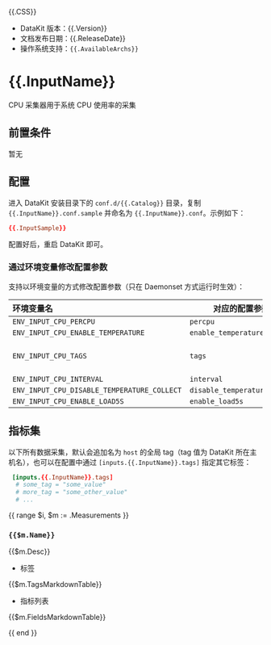 {{.CSS}}

- DataKit 版本：{{.Version}}
- 文档发布日期：{{.ReleaseDate}}
- 操作系统支持：`{{.AvailableArchs}}`

# {{.InputName}}

CPU 采集器用于系统 CPU 使用率的采集

## 前置条件

暂无

## 配置

进入 DataKit 安装目录下的 `conf.d/{{.Catalog}}` 目录，复制 `{{.InputName}}.conf.sample` 并命名为 `{{.InputName}}.conf`。示例如下：

```toml
{{.InputSample}}
```

配置好后，重启 DataKit 即可。

### 通过环境变量修改配置参数

支持以环境变量的方式修改配置参数（只在 Daemonset 方式运行时生效）：

| 环境变量名                         | 对应的配置参数项     | 参数示例                                                     |
| :---                               | ---                  | ---                                                          |
| `ENV_INPUT_CPU_PERCPU`             | `percpu`             | `true/false`                                                 |
| `ENV_INPUT_CPU_ENABLE_TEMPERATURE` | `enable_temperature` | `true/false`                                                 |
| `ENV_INPUT_CPU_TAGS`               | `tags`               | `tag1=value1,tag2=value2` 如果配置文件中有同名 tag，会覆盖它 |
| `ENV_INPUT_CPU_INTERVAL` | `interval` | `10s` |
| `ENV_INPUT_CPU_DISABLE_TEMPERATURE_COLLECT` | `disable_temperature_collect` | `false/true` |
| `ENV_INPUT_CPU_ENABLE_LOAD5S` | `enable_load5s` | `false/true` |

## 指标集

以下所有数据采集，默认会追加名为 `host` 的全局 tag（tag 值为 DataKit 所在主机名），也可以在配置中通过 `[inputs.{{.InputName}}.tags]` 指定其它标签：

``` toml
 [inputs.{{.InputName}}.tags]
  # some_tag = "some_value"
  # more_tag = "some_other_value"
  # ...
```

{{ range $i, $m := .Measurements }}

### `{{$m.Name}}`

{{$m.Desc}}

-  标签

{{$m.TagsMarkdownTable}}

- 指标列表

{{$m.FieldsMarkdownTable}}

{{ end }}
